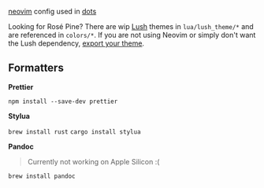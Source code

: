[neovim](https://github.com/neovim/neovim) config used in [dots](https://github.com/mvllow/dots)

Looking for Rosé Pine? There are wip [Lush](https://github.com/rktjmp/lush.nvim) themes in `lua/lush_theme/*` and are referenced in `colors/*`. If you are not using Neovim or simply don't want the Lush dependency, [export your theme](https://github.com/rktjmp/lush.nvim#3-optional-export-your-theme-for-distribution-to-non-neovim-clients).

## Formatters


**Prettier**

`npm install --save-dev prettier`

**Stylua**

`brew install rust`
`cargo install stylua`

**Pandoc**

> Currently not working on Apple Silicon :(

`brew install pandoc`
